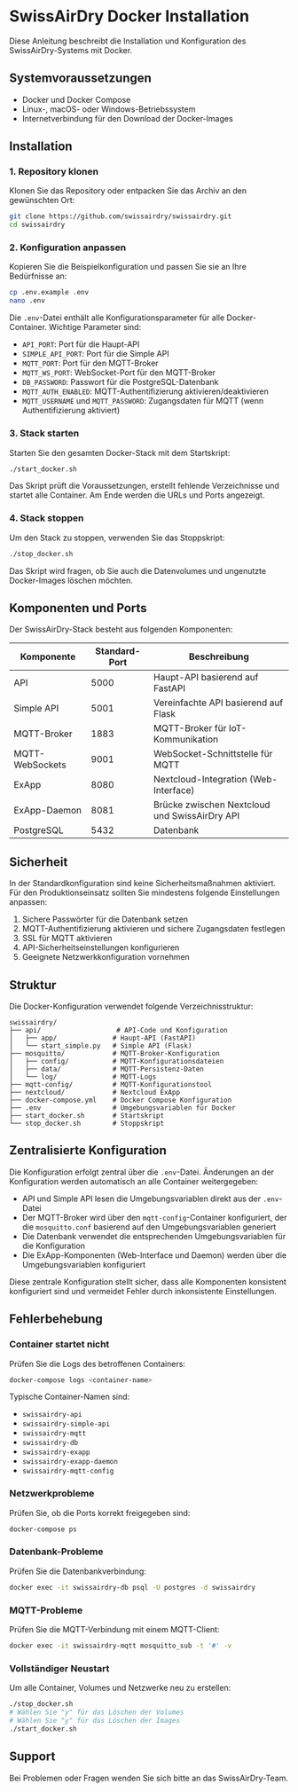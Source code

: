 # SwissAirDry Docker Installation

Diese Anleitung beschreibt die Installation und Konfiguration des SwissAirDry-Systems mit Docker.

## Systemvoraussetzungen

- Docker und Docker Compose
- Linux-, macOS- oder Windows-Betriebssystem
- Internetverbindung für den Download der Docker-Images

## Installation

### 1. Repository klonen

Klonen Sie das Repository oder entpacken Sie das Archiv an den gewünschten Ort:

```bash
git clone https://github.com/swissairdry/swissairdry.git
cd swissairdry
```

### 2. Konfiguration anpassen

Kopieren Sie die Beispielkonfiguration und passen Sie sie an Ihre Bedürfnisse an:

```bash
cp .env.example .env
nano .env
```

Die `.env`-Datei enthält alle Konfigurationsparameter für alle Docker-Container. Wichtige Parameter sind:

- `API_PORT`: Port für die Haupt-API
- `SIMPLE_API_PORT`: Port für die Simple API
- `MQTT_PORT`: Port für den MQTT-Broker
- `MQTT_WS_PORT`: WebSocket-Port für den MQTT-Broker
- `DB_PASSWORD`: Passwort für die PostgreSQL-Datenbank
- `MQTT_AUTH_ENABLED`: MQTT-Authentifizierung aktivieren/deaktivieren
- `MQTT_USERNAME` und `MQTT_PASSWORD`: Zugangsdaten für MQTT (wenn Authentifizierung aktiviert)

### 3. Stack starten

Starten Sie den gesamten Docker-Stack mit dem Startskript:

```bash
./start_docker.sh
```

Das Skript prüft die Voraussetzungen, erstellt fehlende Verzeichnisse und startet alle Container. Am Ende werden die URLs und Ports angezeigt.

### 4. Stack stoppen

Um den Stack zu stoppen, verwenden Sie das Stoppskript:

```bash
./stop_docker.sh
```

Das Skript wird fragen, ob Sie auch die Datenvolumes und ungenutzte Docker-Images löschen möchten.

## Komponenten und Ports

Der SwissAirDry-Stack besteht aus folgenden Komponenten:

| Komponente   | Standard-Port | Beschreibung                                     |
|--------------|---------------|-------------------------------------------------|
| API          | 5000          | Haupt-API basierend auf FastAPI                  |
| Simple API   | 5001          | Vereinfachte API basierend auf Flask             |
| MQTT-Broker  | 1883          | MQTT-Broker für IoT-Kommunikation                |
| MQTT-WebSockets | 9001       | WebSocket-Schnittstelle für MQTT                 |
| ExApp        | 8080          | Nextcloud-Integration (Web-Interface)            |
| ExApp-Daemon | 8081          | Brücke zwischen Nextcloud und SwissAirDry API    |
| PostgreSQL   | 5432          | Datenbank                                        |

## Sicherheit

In der Standardkonfiguration sind keine Sicherheitsmaßnahmen aktiviert. Für den Produktionseinsatz sollten Sie mindestens folgende Einstellungen anpassen:

1. Sichere Passwörter für die Datenbank setzen
2. MQTT-Authentifizierung aktivieren und sichere Zugangsdaten festlegen
3. SSL für MQTT aktivieren
4. API-Sicherheitseinstellungen konfigurieren
5. Geeignete Netzwerkkonfiguration vornehmen

## Struktur

Die Docker-Konfiguration verwendet folgende Verzeichnisstruktur:

```
swissairdry/
├── api/                   # API-Code und Konfiguration
│   ├── app/              # Haupt-API (FastAPI)
│   └── start_simple.py   # Simple API (Flask)
├── mosquitto/            # MQTT-Broker-Konfiguration
│   ├── config/           # MQTT-Konfigurationsdateien
│   ├── data/             # MQTT-Persistenz-Daten
│   └── log/              # MQTT-Logs
├── mqtt-config/          # MQTT-Konfigurationstool
├── nextcloud/            # Nextcloud ExApp
├── docker-compose.yml    # Docker Compose Konfiguration
├── .env                  # Umgebungsvariablen für Docker
├── start_docker.sh       # Startskript
└── stop_docker.sh        # Stoppskript
```

## Zentralisierte Konfiguration

Die Konfiguration erfolgt zentral über die `.env`-Datei. Änderungen an der Konfiguration werden automatisch an alle Container weitergegeben:

- API und Simple API lesen die Umgebungsvariablen direkt aus der `.env`-Datei
- Der MQTT-Broker wird über den `mqtt-config`-Container konfiguriert, der die `mosquitto.conf` basierend auf den Umgebungsvariablen generiert
- Die Datenbank verwendet die entsprechenden Umgebungsvariablen für die Konfiguration
- Die ExApp-Komponenten (Web-Interface und Daemon) werden über die Umgebungsvariablen konfiguriert

Diese zentrale Konfiguration stellt sicher, dass alle Komponenten konsistent konfiguriert sind und vermeidet Fehler durch inkonsistente Einstellungen.

## Fehlerbehebung

### Container startet nicht

Prüfen Sie die Logs des betroffenen Containers:

```bash
docker-compose logs <container-name>
```

Typische Container-Namen sind:
- `swissairdry-api`
- `swissairdry-simple-api`
- `swissairdry-mqtt`
- `swissairdry-db`
- `swissairdry-exapp`
- `swissairdry-exapp-daemon`
- `swissairdry-mqtt-config`

### Netzwerkprobleme

Prüfen Sie, ob die Ports korrekt freigegeben sind:

```bash
docker-compose ps
```

### Datenbank-Probleme

Prüfen Sie die Datenbankverbindung:

```bash
docker exec -it swissairdry-db psql -U postgres -d swissairdry
```

### MQTT-Probleme

Prüfen Sie die MQTT-Verbindung mit einem MQTT-Client:

```bash
docker exec -it swissairdry-mqtt mosquitto_sub -t '#' -v
```

### Vollständiger Neustart

Um alle Container, Volumes und Netzwerke neu zu erstellen:

```bash
./stop_docker.sh
# Wählen Sie "y" für das Löschen der Volumes
# Wählen Sie "y" für das Löschen der Images
./start_docker.sh
```

## Support

Bei Problemen oder Fragen wenden Sie sich bitte an das SwissAirDry-Team.